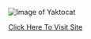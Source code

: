 
![Image of Yaktocat](https://cdn-pics.pornhdin.com/105/Vh4Fav8A3j/320x180new/29.webp)


[Click Here To Visit Site](https://fanlink.to/fsXP)
